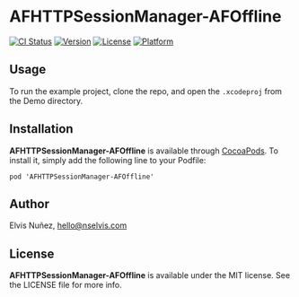 # AFHTTPSessionManager-AFOffline

[![CI Status](http://img.shields.io/travis/NSElvis/AFHTTPSessionManager-AFOffline.svg?style=flat)](https://travis-ci.org/NSElvis/AFHTTPSessionManager-AFOffline)
[![Version](https://img.shields.io/cocoapods/v/AFHTTPSessionManager-AFOffline.svg?style=flat)](http://cocoadocs.org/docsets/AFHTTPSessionManager-AFOffline)
[![License](https://img.shields.io/cocoapods/l/AFHTTPSessionManager-AFOffline.svg?style=flat)](http://cocoadocs.org/docsets/AFHTTPSessionManager-AFOffline)
[![Platform](https://img.shields.io/cocoapods/p/AFHTTPSessionManager-AFOffline.svg?style=flat)](http://cocoadocs.org/docsets/AFHTTPSessionManager-AFOffline)

## Usage

To run the example project, clone the repo, and open the `.xcodeproj` from the Demo directory.

## Installation

**AFHTTPSessionManager-AFOffline** is available through [CocoaPods](http://cocoapods.org). To install
it, simply add the following line to your Podfile:

`pod 'AFHTTPSessionManager-AFOffline'`

## Author

Elvis Nuñez, hello@nselvis.com

## License

**AFHTTPSessionManager-AFOffline** is available under the MIT license. See the LICENSE file for more info.
